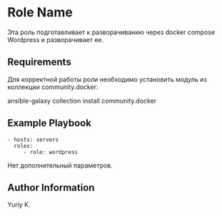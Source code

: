 Role Name
=========

Эта роль подготавливает к разворачиванию через docker compose Wordpress и разворачивает ее.

Requirements
------------

Для корректной работы роли необходимо установить модуль из коллекции community.docker:

ansible-galaxy collection install community.docker

Example Playbook
----------------

    - hosts: servers
      roles:
         - role: wordpress

Нет дополнительный параметров.

Author Information
------------------

Yuriy K.
